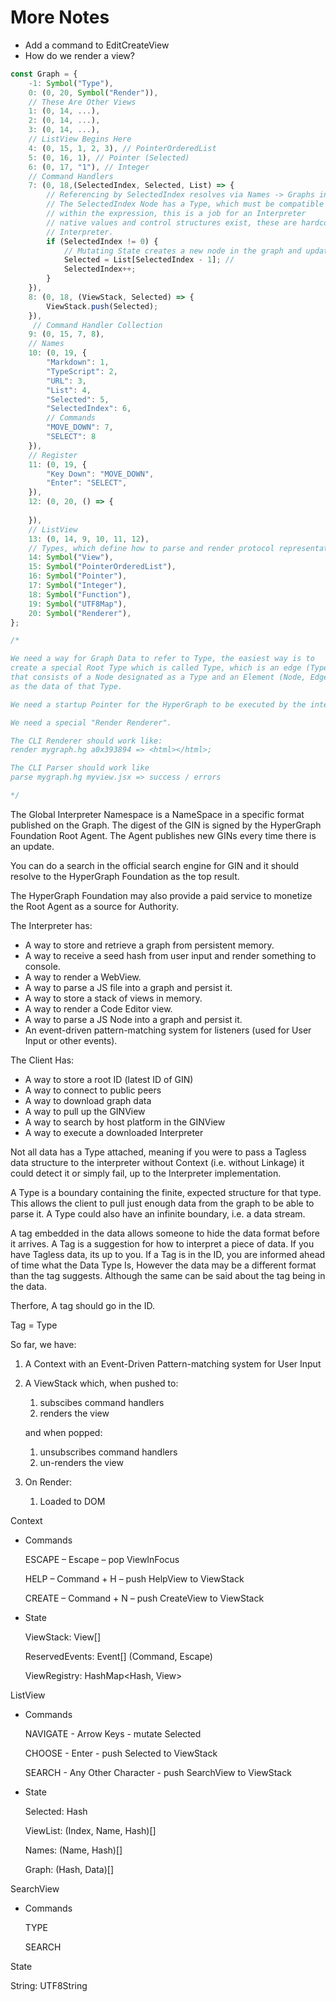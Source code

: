# More Notes

- Add a command to EditCreateView
- How do we render a view?

```jsx
const Graph = {
	-1: Symbol("Type"),
	0: (0, 20, Symbol("Render")),
	// These Are Other Views
	1: (0, 14, ...),
	2: (0, 14, ...),
	3: (0, 14, ...),
	// ListView Begins Here
	4: (0, 15, 1, 2, 3), // PointerOrderedList
	5: (0, 16, 1), // Pointer (Selected)
	6: (0, 17, "1"), // Integer
	// Command Handlers
	7: (0, 18,(SelectedIndex, Selected, List) => {
		// Referencing by SelectedIndex resolves via Names -> Graphs in the Interpreter
		// The SelectedIndex Node has a Type, which must be compatible
		// within the expression, this is a job for an Interpreter
		// native values and control structures exist, these are hardcoded into the
		// Interpreter.
		if (SelectedIndex != 0) {
			// Mutating State creates a new node in the graph and updates the Name
			Selected = List[SelectedIndex - 1]; // 
			SelectedIndex++;
		}
	}),
	8: (0, 18, (ViewStack, Selected) => {
		ViewStack.push(Selected);
	}),
	 // Command Handler Collection
	9: (0, 15, 7, 8),
	// Names
	10: (0, 19, {
		"Markdown": 1,
		"TypeScript": 2,
		"URL": 3,
		"List": 4,
		"Selected": 5,
		"SelectedIndex": 6,
		// Commands
		"MOVE_DOWN": 7,
		"SELECT": 8
	}),
	// Register
	11: (0, 19, {
		"Key Down": "MOVE_DOWN",
		"Enter": "SELECT",	
	}),
	12: (0, 20, () => {
		
	}),
	// ListView
	13: (0, 14, 9, 10, 11, 12),
	// Types, which define how to parse and render protocol representations of Elements
	14: Symbol("View"),
	15: Symbol("PointerOrderedList"),
	16: Symbol("Pointer"),
	17: Symbol("Integer"),
	18: Symbol("Function"),
	19: Symbol("UTF8Map"),
	20: Symbol("Renderer"),
};

/*

We need a way for Graph Data to refer to Type, the easiest way is to
create a special Root Type which is called Type, which is an edge (Type, Element)
that consists of a Node designated as a Type and an Element (Node, Edge) designated
as the data of that Type.

We need a startup Pointer for the HyperGraph to be executed by the interpreter.

We need a special "Render Renderer".

The CLI Renderer should work like:
render mygraph.hg a0x393894 => <html></html>;

The CLI Parser should work like
parse mygraph.hg myview.jsx => success / errors

*/

```

The Global Interpreter Namespace is a NameSpace in a specific format published on the Graph. The digest of the GIN is signed by the HyperGraph Foundation Root Agent. The Agent publishes new GINs every time there is an update.

You can do a search in the official search engine for GIN and it should resolve to the HyperGraph Foundation as the top result. 

The HyperGraph Foundation may also provide a paid service to monetize the Root Agent as a source for Authority.

The Interpreter has:

- A way to store and retrieve a graph from persistent memory.
- A way to receive a seed hash from user input and render something to console.
- A way to render a WebView.
- A way to parse a JS file into a graph and persist it.
- A way to store a stack of views in memory.
- A way to render a Code Editor view.
- A way to parse a JS Node into a graph and persist it.
- An event-driven pattern-matching system for listeners (used for User Input or other events).

The Client Has:

- A way to store a root ID (latest ID of GIN)
- A way to connect to public peers
- A way to download graph data
- A way to pull up the GINView
- A way to search by host platform in the GINView
- A way to execute a downloaded Interpreter

Not all data has a Type attached, meaning if you were to pass a Tagless data structure to the interpreter without Context (i.e. without Linkage) it could detect it or simply fail, up to the Interpreter implementation.

A Type is a boundary containing the finite, expected structure for that type. This allows the client to pull just enough data from the graph to be able to parse it. A Type could also have an infinite boundary, i.e.  a data stream.

A tag embedded in the data allows someone to hide the data format before it arrives. A Tag is a suggestion for how to interpret a piece of data. If you have Tagless data, its up to you. If a Tag is in the ID, you are informed ahead of time what the Data Type Is, However the data may be a different format than the tag suggests. Although the same can be said about the tag being in the data. 

Therfore, A tag should go in the ID.

Tag = Type

So far, we have:

1. A Context with an Event-Driven Pattern-matching system for User Input
2. A ViewStack which, when pushed to:
    1. subscibes command handlers
    2. renders the view

    and when popped:

    1. unsubscribes command handlers
    2. un-renders the view
3. On Render:
    1. Loaded to DOM

Context

- Commands

    ESCAPE – Escape – pop ViewInFocus

    HELP – Command + H – push HelpView to ViewStack

    CREATE – Command + N – push CreateView to ViewStack

- State

    ViewStack: View[]

    ReservedEvents: Event[] (Command, Escape)

    ViewRegistry: HashMap<Hash, View>

ListView

- Commands

    NAVIGATE - Arrow Keys - mutate Selected

    CHOOSE - Enter - push Selected to ViewStack

    SEARCH - Any Other Character - push SearchView to ViewStack

- State

    Selected: Hash

    ViewList: (Index, Name, Hash)[]

    Names: (Name, Hash)[]

    Graph: (Hash, Data)[] 

SearchView

- Commands

    TYPE

    SEARCH

State

String: UTF8String